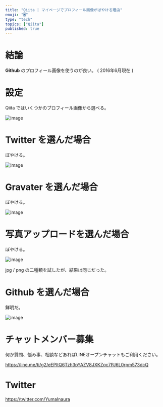 ```yaml
---
title: "Qiita | マイページでプロフィール画像がぼやける理由"
emoji: "🖥"
type: "tech"
topics: ["Qiita"]
published: true
---
```


# 結論

 **Github** のプロフィール画像を使うのが良い。 ( 2016年6月現在 )

# 設定

Qiita ではいくつかのプロフィール画像から選べる。

![image](https://qiita-image-store.s3.amazonaws.com/0/89618/a0693a28-1e42-487d-87a8-4d85147f412c.png)

# Twitter を選んだ場合

ぼやける。

![image](https://qiita-image-store.s3.amazonaws.com/0/89618/7b71d804-519f-3f24-15a5-615ae9f6a8d3.png)

# Gravater を選んだ場合

ぼやける。

![image](https://qiita-image-store.s3.amazonaws.com/0/89618/0d19a8fc-6d2c-0cc0-7f41-3af987b4f862.png)

# 写真アップロードを選んだ場合

ぼやける。

![image](https://qiita-image-store.s3.amazonaws.com/0/89618/7d9ea21b-798d-431e-c1e8-87ca00d21f40.png)

jpg / png の二種類を試したが、結果は同じだった。


# Github を選んだ場合

鮮明だ。

![image](https://qiita-image-store.s3.amazonaws.com/0/89618/9cd0a5cd-cb06-4cce-90ee-c9f7d617ac56.png)









<!-- Update From Qiita API -->

# チャットメンバー募集


何か質問、悩み事、相談などあればLINEオープンチャットもご利用ください。

https://line.me/ti/g2/eEPltQ6Tzh3pYAZV8JXKZqc7PJ6L0rpm573dcQ





# Twitter


https://twitter.com/YumaInaura


<!-- Update From Qiita API -->


